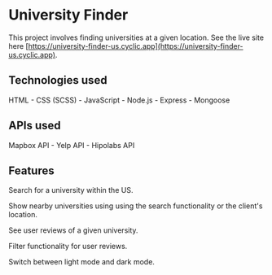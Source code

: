 # University Finder

This project involves finding universities at a given location. See the live site here [https://university-finder-us.cyclic.app](https://university-finder-us.cyclic.app).

## Technologies used

HTML - CSS (SCSS) - JavaScript - Node.js - Express - Mongoose

## APIs used

Mapbox API - Yelp API - Hipolabs API

## Features

Search for a university within the US.

Show nearby universities using using the search functionality or the client's location.

See user reviews of a given university.

Filter functionality for user reviews.

Switch between light mode and dark mode.
